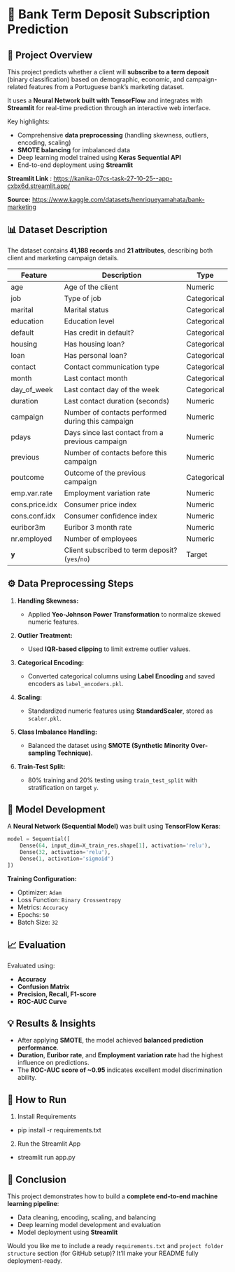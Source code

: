 
# 🏦 Bank Term Deposit Subscription Prediction

## 📘 Project Overview

This project predicts whether a client will **subscribe to a term deposit** (binary classification) based on demographic, economic, and campaign-related features from a Portuguese bank’s marketing dataset.

It uses a **Neural Network built with TensorFlow** and integrates with **Streamlit** for real-time prediction through an interactive web interface.

Key highlights:

* Comprehensive **data preprocessing** (handling skewness, outliers, encoding, scaling)
* **SMOTE balancing** for imbalanced data
* Deep learning model trained using **Keras Sequential API**
* End-to-end deployment using **Streamlit**

**Streamlit Link** : https://kanika-07cs-task-27-10-25--app-cxbx6d.streamlit.app/

**Source:** https://www.kaggle.com/datasets/henriqueyamahata/bank-marketing
## 📊 Dataset Description
The dataset contains **41,188 records** and **21 attributes**, describing both client and marketing campaign details.

| Feature        | Description                                       | Type        |
| -------------- | ------------------------------------------------- | ----------- |
| age            | Age of the client                                 | Numeric     |
| job            | Type of job                                       | Categorical |
| marital        | Marital status                                    | Categorical |
| education      | Education level                                   | Categorical |
| default        | Has credit in default?                            | Categorical |
| housing        | Has housing loan?                                 | Categorical |
| loan           | Has personal loan?                                | Categorical |
| contact        | Contact communication type                        | Categorical |
| month          | Last contact month                                | Categorical |
| day_of_week    | Last contact day of the week                      | Categorical |
| duration       | Last contact duration (seconds)                   | Numeric     |
| campaign       | Number of contacts performed during this campaign | Numeric     |
| pdays          | Days since last contact from a previous campaign  | Numeric     |
| previous       | Number of contacts before this campaign           | Numeric     |
| poutcome       | Outcome of the previous campaign                  | Categorical |
| emp.var.rate   | Employment variation rate                         | Numeric     |
| cons.price.idx | Consumer price index                              | Numeric     |
| cons.conf.idx  | Consumer confidence index                         | Numeric     |
| euribor3m      | Euribor 3 month rate                              | Numeric     |
| nr.employed    | Number of employees                               | Numeric     |
| **y**          | Client subscribed to term deposit? (`yes`/`no`)   | Target      |

## ⚙️ Data Preprocessing Steps

1. **Handling Skewness:**

   * Applied **Yeo-Johnson Power Transformation** to normalize skewed numeric features.

2. **Outlier Treatment:**

   * Used **IQR-based clipping** to limit extreme outlier values.

3. **Categorical Encoding:**

   * Converted categorical columns using **Label Encoding** and saved encoders as `label_encoders.pkl`.

4. **Scaling:**

   * Standardized numeric features using **StandardScaler**, stored as `scaler.pkl`.

5. **Class Imbalance Handling:**

   * Balanced the dataset using **SMOTE (Synthetic Minority Over-sampling Technique)**.

6. **Train-Test Split:**

   * 80% training and 20% testing using `train_test_split` with stratification on target `y`.


## 🧠 Model Development

A **Neural Network (Sequential Model)** was built using **TensorFlow Keras**:

```python
model = Sequential([
    Dense(64, input_dim=X_train_res.shape[1], activation='relu'),
    Dense(32, activation='relu'),
    Dense(1, activation='sigmoid')
])
```

**Training Configuration:**

* Optimizer: `Adam`
* Loss Function: `Binary Crossentropy`
* Metrics: `Accuracy`
* Epochs: `50`
* Batch Size: `32`

## 📈 Evaluation

Evaluated using:

* **Accuracy**
* **Confusion Matrix**
* **Precision, Recall, F1-score**
* **ROC-AUC Curve**


## 💡 Results & Insights

* After applying **SMOTE**, the model achieved **balanced prediction performance**.
* **Duration**, **Euribor rate**, and **Employment variation rate** had the highest influence on predictions.
* The **ROC-AUC score of ~0.95** indicates excellent model discrimination ability.

## 🚀 How to Run

1. Install Requirements
- pip install -r requirements.txt

2. Run the Streamlit App
- streamlit run app.py

## 🧾 Conclusion

This project demonstrates how to build a **complete end-to-end machine learning pipeline**:

* Data cleaning, encoding, scaling, and balancing
* Deep learning model development and evaluation
* Model deployment using **Streamlit**


Would you like me to include a ready `requirements.txt` and `project folder structure` section (for GitHub setup)?
It’ll make your README fully deployment-ready.
